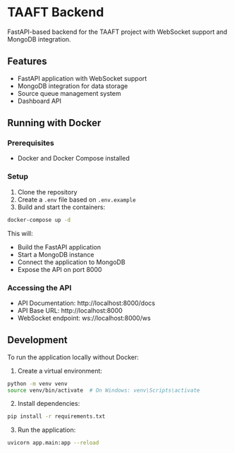 # TAAFT Backend

FastAPI-based backend for the TAAFT project with WebSocket support and MongoDB integration.

## Features

- FastAPI application with WebSocket support
- MongoDB integration for data storage
- Source queue management system
- Dashboard API

## Running with Docker

### Prerequisites

- Docker and Docker Compose installed

### Setup

1. Clone the repository
2. Create a `.env` file based on `.env.example`
3. Build and start the containers:

```bash
docker-compose up -d
```

This will:
- Build the FastAPI application
- Start a MongoDB instance
- Connect the application to MongoDB
- Expose the API on port 8000

### Accessing the API

- API Documentation: http://localhost:8000/docs
- API Base URL: http://localhost:8000
- WebSocket endpoint: ws://localhost:8000/ws

## Development

To run the application locally without Docker:

1. Create a virtual environment:
```bash
python -m venv venv
source venv/bin/activate  # On Windows: venv\Scripts\activate
```

2. Install dependencies:
```bash
pip install -r requirements.txt
```

3. Run the application:
```bash
uvicorn app.main:app --reload
``` 